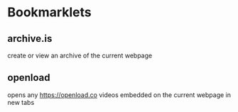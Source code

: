 # Bookmarklets

## archive.is

create or view an archive of the current webpage

## openload

opens any https://openload.co videos embedded on the current webpage in new tabs
